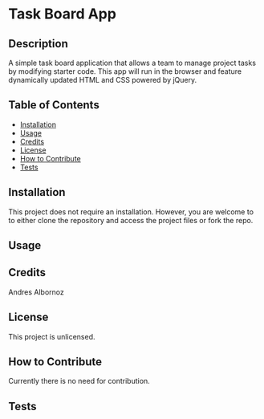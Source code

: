# Task Board App

## Description
A simple task board application that allows a team to manage project tasks by modifying starter code. This app will run in the browser and feature dynamically updated HTML and CSS powered by jQuery.

## Table of Contents
- [Installation](#installation)
- [Usage](#usage)
- [Credits](#credits)
- [License](#license)
- [How to Contribute](#how-to-contribute)
- [Tests](#tests)

## Installation
This project does not require an installation. However, you are welcome to to either clone the repository and access the project files or fork the repo.

## Usage

## Credits
Andres Albornoz

## License
This project is unlicensed.

## How to Contribute
Currently there is no need for contribution.

## Tests
